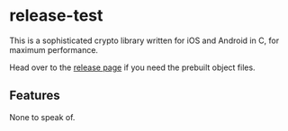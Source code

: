 # release-test

This is a sophisticated crypto library written for iOS and Android in C, for maximum performance.

Head over to the [release page](https://github.com/d-lord/release-test/releases) if you need the prebuilt object files.

## Features

None to speak of.
